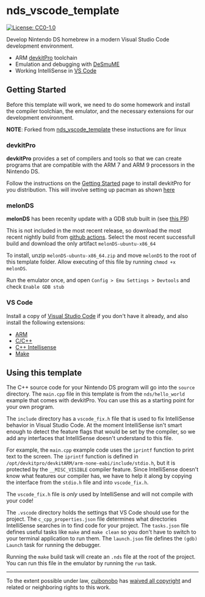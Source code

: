 # nds_vscode_template
[![License: CC0-1.0](https://img.shields.io/badge/License-CC0%201.0-lightgrey.svg)](http://creativecommons.org/publicdomain/zero/1.0/)

Develop Nintendo DS homebrew in a modern Visual Studio Code development environment.

  * ARM [devkitPro](https://devkitpro.org) toolchain
  * Emulation and debugging with [DeSmuME](https://desmume.org/)
  * Working IntelliSense in [VS Code](https://code.visualstudio.com/)

## Getting Started

Before this template will work, we need to do some homework and install the compiler toolchian, the emulator, and the necessary extensions for our development environment.

**NOTE**: Forked from [nds_vscode_template](https://github.com/cuibonobo/nds_vscode_template/) these instuctions are for linux

### devkitPro

**devkitPro** provides a set of compilers and tools so that we can create programs that are compatible with the ARM 7 and ARM 9 processors in the Nintendo DS.

Follow the instructions on the [Getting Started](https://devkitpro.org/wiki/Getting_Started) page to install devkitPro for you distribution. This will involve setting up pacman as shown [here](https://devkitpro.org/wiki/devkitPro_pacman)



### melonDS

**melonDS** has been recenlty update with a GDB stub built in (see [this PR](https://github.com/melonDS-emu/melonDS/pull/1583))

This is not included in the most recent release, so download the most recent nightly build from [github actions](https://github.com/melonDS-emu/melonDS/actions/workflows/build-ubuntu.yml?query=branch%3Amaster). Select the most recent successfull build and download the only artifact `melonDS-ubuntu-x86_64`

To install, unzip `melonDS-ubuntu-x86_64.zip` and move `melonDS` to the root of this template folder. Allow executing of this file by running `chmod +x melonDS`.

Run the emulator once, and open `Config > Emu Settings > Devtools` and check `Enable GDB stub`

### VS Code

Install a copy of [Visual Studio Code](https://code.visualstudio.com/) if you don't have it already, and also install the following extensions:

  * [ARM](https://marketplace.visualstudio.com/items?itemName=dan-c-underwood.arm)
  * [C/C++](https://marketplace.visualstudio.com/items?itemName=ms-vscode.cpptools)
  * [C++ Intellisense](https://marketplace.visualstudio.com/items?itemName=austin.code-gnu-global)
  * [Make](https://marketplace.visualstudio.com/items?itemName=technosophos.vscode-make)

## Using this template

The C++ source code for your Nintendo DS program will go into the `source` directory. The `main.cpp` file in this template is from the `nds/hello_world` example that comes with devkitPro. You can use this as a starting point for your own program.

The `include` directory has a `vscode_fix.h` file that is used to fix IntelliSense behavior in Visual Studio Code. At the moment IntelliSense isn't smart enough to detect the feature flags that would be set by the compiler, so we add any interfaces that IntelliSense doesn't understand to this file.

For example, the `main.cpp` example code uses the `iprintf` function to print text to the screen. The `iprintf` function is defined in `/opt/devkitpro/devkitARM/arm-none-eabi/include/stdio.h`, but it is protected by the `__MISC_VISIBLE` compiler feature. Since IntelliSense doesn't know what features our compiler has, we have to help it along by copying the interface from the `stdio.h` file and into `vscode_fix.h`.

The `vscode_fix.h` file is _only_ used by IntelliSense and will not compile with your code!

The `.vscode` directory holds the settings that VS Code should use for the project. The `c_cpp_properties.json` file determines what directories IntelliSense searches in to find code for your project. The `tasks.json` file defines useful tasks like `make` and `make clean` so you don't have to switch to your terminal application to run them. The `launch.json` file defines the `(gdb) Launch` task for running the debugger.

Running the `make` build task will create an `.nds` file at the root of the project. You can run this file in the emulator by running the `run` task.

---
To the extent possible under law, [cuibonobo](https://github.com/cuibonobo/) has [waived all copyright](https://creativecommons.org/publicdomain/zero/1.0/) and related or neighboring rights to this work.